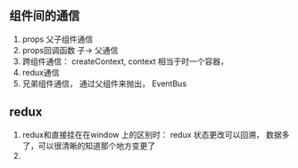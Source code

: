 ## 组件间的通信
1. props 父子组件通信
2. props回调函数 子-> 父通信
3. 跨组件通信： createContext, context 相当于时一个容器， 
4. redux通信
5. 兄弟组件通信， 通过父组件来抛出， EventBus

## redux
1. redux和直接挂在在window 上的区别时： redux 状态更改可以回溯， 数据多了，可以很清晰的知道那个地方变更了
2. 